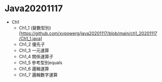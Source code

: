 # Java20201117
+ Ch1
  * Ch1_1 (變數型別)[https://github.com/xvpowerg/java20201117/blob/main/ch1_20201117/Ch1_1.java]
  * Ch1_2 優先子
  * Ch1_3 一元運算
  * Ch1_4 關係運算子
  * Ch1_5 參考型別equals
  * Ch1_6 邏輯運算
  * Ch1_7 邏輯數字運算
